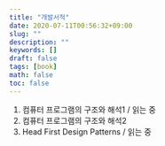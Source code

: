 ```yaml
---
title: "개발서적"
date: 2020-07-11T00:56:32+09:00
slug: ""
description: ""
keywords: []
draft: false
tags: [book]
math: false
toc: false
---
```


1. 컴퓨터 프로그램의 구조와 해석1 / 읽는 중
2. 컴퓨터 프로그램의 구조와 해석2
3. Head First Design Patterns / 읽는 중
